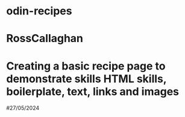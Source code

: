 # odin-recipes
# RossCallaghan
# Creating a basic recipe page to demonstrate skills HTML skills, boilerplate, text, links and images
#27/05/2024